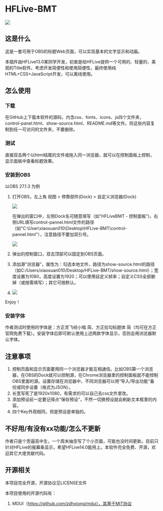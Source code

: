 # HFLive-BMT

![](image/3984a1bfd6d18100-16453495411352.png)

## 这是什么

这是一套可用于OBS的标题Web页面，可以实现基本的文字显示和动画。

本插件由HFLive13.0某同学开发，初衷是给HFLive提供一个可用的、轻量的、美观的Title软件。考虑开发简便性和使用简便性，最终使用纯HTML+CSS+JavaScript开发，可以离线使用。

## 怎么使用

### 下载

在GitHub上下载本软件的源码，内含css、fonts、icons、js四个文件夹，control-panel.html、show-source.html、README.md等文件。将这些内容复制到任一可访问的文件夹，不要删除。

### 测试

直接双击两个以html结尾的文件或拖入同一浏览器，就可以在控制面板上控制，显示面板中查看标题效果。

### 安装到OBS

以OBS 27.1.3 为例

1. 打开OBS，左上角 视图 > 停靠部件(Dock) > 自定义浏览器(Dock)

   ![](image/103d74983a6fb695.png)

   在弹出的窗口中，左侧Dock名可随意填写（如“HFLiveBMT - 控制面板")，右侧URL填写control-pannel.html文件的路径（如"C:\User\xiaoxuan010\Desktop\HFLive-BMT\control-pannel.html"），注意路径不要加双引号。

   ![](image/b63175d47d7f718c.png)

2. 弹出的控制窗口，双击顶部可以固定到OBS页面。
3. 添加源“浏览器”，属性为：勾选本地文件，路径为show-source.html的路径（如C:/Users/xiaoxuan010/Desktop/HFLive-BMT/show-source.html）；宽度设置为1080，高度设置为1920；可以使用自定义帧率；自定义CSS全部删掉（或按需填写）；其它可按默认。
4. ![](image/c59fc1fdc110f583.png)

Enjoy！

### 安装字体

作者测试时使用的字体是：方正灵飞经小楷 简、方正拉勾标题体 简（均可在方正官网免费下载）。安装字体后即可默认使用上述两款字体显示，否则会用浏览器默认字体。

## 注意事项

1. 控制页面和显示页面要用同一个浏览器才能互相通信。比如OBS算一个浏览器，在OBS的Dock就可以控制源，在Chrome浏览器里的控制面板就不能控制OBS里面的源。设置存储在浏览器中，不同浏览器可以用“导入/导出功能"备份或同步设置（格式为JSON）。
2. 长宽写死了是1920x1080，有需求的可以自己去css文件里改。
3. 添加预设前一定要记得点“保存预设”，不然一切换预设就会刷新文本框里的内容。
4. 四个Key外观相同，但是预设是单独的。

## 不好用/有没有xx功能/怎么不更新

作者只是个苦逼高中生，一个周末抽空写了个小页面，可能也没时间更新。目前只针对HFLive的报幕条显示，希望HFLive14.0能用上。本软件完全免费、开源，欢迎其它大佬贡献代码。

## 开源相关

本项目完全开源，开源协议见LICENSE文件

本项目使用的开源代码有：

1. MDUI（https://github.com/zdhxiong/mdui），其基于MIT协议
